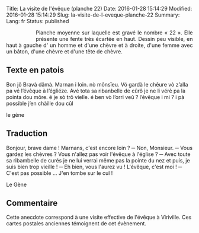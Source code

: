 Title: La visite de l'évêque (planche 22)
Date: 2016-01-28 15:14:29
Modified: 2016-01-28 15:14:29
Slug: la-visite-de-l-eveque-planche-22
Summary: 
Lang: fr
Status: published


<figure class="image-block" style="float: left;">
  <img alt="" src="{static}/images/planche_22.png">
  <figcaption style="max-width: 257px"></figcaption>
</figure>

<p style="text-align:justify;">Planche moyenne sur laquelle est gravé le nombre « 22 ». Elle présente une fente très écartée en haut. Dessin peu visible, en haut à gauche d' un homme et d'une chèvre et à  droite, d'une femme avec un bâton, d'une chèvre et d'une tête de chèvre.

</p>

## Texte en patois
Bon jô Bravà dâmà. Marnan i loin. nò  mônsïeu. Vó gardà le chêure vò z’alla pa vé l’évêque à l’égliéze. Avé  tota sa ribanbelle de cûrô je ne li vérè pa la pointa dou môre. é je sò trô vielle. é ben vò l’orri veû ? l’évêque i mi ? i pà possible j’en chàille dou cûl

le gène

## Traduction
Bonjour, brave dame ! Marnans, c'est encore loin ?
─  Non, Monsieur.
─  Vous gardez les chèvres ? Vous n'allez pas voir l'évêque à l'église ?
─  Avec toute sa ribambelle de curés je ne lui verrai même pas la pointe du nez et puis, je suis bien trop vieille !
─  Eh bien, vous l'aurez vu !  L'évêque, c'est moi !
─  C'est pas possible ...  J'en tombe sur le cul !

Le Gène

## Commentaire
Cette anecdote correspond à une visite effective de l'évêque à Viriville. Ces cartes postales anciennes témoignent de cet évènement.

<figure class="image-block" style="float: center;">
  <img alt="" src="{static}/images/planche_22_eveque1.png">
  <figcaption style="max-width: 426px"></figcaption>
</figure>

<figure class="image-block" style="float: center;">
  <img alt="" src="{static}/images/planche_22_eveque2.png">
  <figcaption style="max-width: 405px"></figcaption>
</figure>









